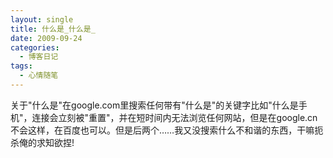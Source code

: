```yaml
---
layout: single
title: 什么是_什么是_
date: 2009-09-24
categories:
  - 博客日记
tags:
  - 心情随笔
---
```


关于\"什么是\"在google.com里搜索任何带有\"什么是\"的关键字比如\"什么是手机\"，连接会立刻被\"重置\"，并在短时间内无法浏览任何网站，但是在google.cn不会这样，在百度也可以。但是后两个……我又没搜索什么不和谐的东西，干嘛扼杀俺的求知欲捏!
